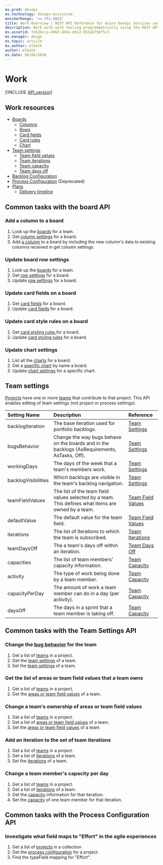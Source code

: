 ```yaml
---
ms.prod: devops
ms.technology: devops-ecosystem
monikerRange: '>= tfs-2013'
title: Work Overview | REST API Reference for Azure DevOps Services and Team Foundation Server
description: Work with work tooling programmatically using the REST APIs for Azure DevOps Services and Team Foundation Server. 
ms.assetid: fe538cca-d062-445e-8dc2-852a6758f5c3
ms.manager: douge
ms.topic: article
ms.author: elbatk
author: elbatk
ms.date: 08/04/2016
---
```


# Work
[!INCLUDE [API_version](../_data/version2-preview1.md)]

## Work resources

* [Boards](./boards.md)
  * [Columns](./columns.md)
  * [Rows](./rows.md)    
  * [Card fields](./card-fields.md)
  * [Card rules](./card-rules.md)
  * [Chart](./charts.md)
* [Team settings](./team-settings.md)
  * [Team field values](./team-field-values.md)
  * [Team iterations](./iterations.md)
  *  [Team capacity](./capacity.md)
  * [Team days off](./team-days-off.md)
* [Backlog Configuration](./backlog-configuration.md)
* [Process Configuration](./process-configuration.md) (Deprecated)
* [Plans](./plans.md)
  * [Delivery timeline](./delivery-timeline.md)

## Common tasks with the board API

### Add a column to a board
1. Look up the [boards](./boards.md#getalistofboards) for a team.
2. Get [column settings](./columns.md#getcolumnsonaboard) for a board.
3. Add [a column](./columns.md#updatecolumnsonaboard) to a board by including the new column's data to existing columns received in get column settings.

### Update board row settings
1. Look up the [boards](./boards.md#getalistofboards) for a team.
2. Get [row settings](./rows.md#getrowsonaboard) for a board.
3. Update [row settings](./rows.md#updaterowsonaboard) for a board.

### Update card fields on a board
1. Get [card fields](./card-fields.md#getcardfieldsforaboard) for a board.
2. Update [card fields](./card-fields.md#updatecardfieldsonaboard) for a board.

### Update card style rules on a board
1. Get [card styling rules ](./card-rules.md#getcardstylingrulesforaboard) for a board.
2. Update [card styling rules](./card-rules.md#updatecardstylingrulesonaboard) for a board.

### Update chart settings
1. List all the [charts](./charts.md#getchartsonaboard) for a board.
2. Get a [specific chart](./charts.md#getachartbyname) by name a board.
3. Update [chart settings](./charts.md#updateacumulativeflowchart) for a specific chart.

## Team settings

[Projects](../tfs/projects.md) have one or more [teams](../tfs/teams.md) that contribute to that project. This API enables editing of team settings (not project or process settings). 

| Setting Name  | Description | Reference
|:-----------   |:---------   |:---------
| backlogIteration | The base iteration used for portfolio backlogs. | [Team Settings](./team-settings.md)
| bugsBehavior  | Change the way bugs behave on the boards and in the backlogs (AsRequirements, AsTasks, Off). | [Team Settings](./team-settings.md)
| workingDays   | The days of the week that a team's members work. | [Team Settings](./team-settings.md)
| backlogVisibilities | Which backlogs are visible in the team's backlog navigation. | [Team Settings](./team-settings.md)
| teamFieldValues | The list of the team field values selected by a team. This defines what items are owned by a team. | [Team Field Values](./team-field-values.md)
| defaultValue  | The default value for the team field. | [Team Field Values](./team-field-values.md)
| iterations    | The list of iterations to which the team is subscribed. | [Team Iterations](./iterations.md)
| teamDaysOff   | The a team's days off within an iteration. | [Team Days Off](./team-days-off.md)
| capacities    | The list of team members' capacity information. | [Team Capacity](./capacity.md#GetTeamMembersCapacity)
| activity      | The type of work being done by a team member. | [Team Capacity](./capacity.md#GetTeamMemberCapacity)
| capacityPerDay| The amount of work a team member can do in a day (per activity). | [Team Capacity](./capacity.md#GetTeamMemberCapacity)
| daysOff       | The days in a sprint that a team member is taking off. | [Team Capacity](./capacity.md#GetTeamMemberCapacity)


## Common tasks with the Team Settings API

### Change the [bug behavior](./team-settings.md#SetTeamSettings) for the team

1. Get a list of [teams](../tfs/projects.md) in a project.
2. Get the [team settings](./team-settings.md#GetTeamSettings) of a team.
3. Set the [team settings](./team-settings.md#SetTeamSettings) of a team.



### Get the list of areas or team field values that a team owns

1. Get a list of [teams](../tfs/projects.md) in a project.
2. Get the [areas or team field values](./team-field-values.md#GetTeamFieldValues) of a team.



### Change a team's ownership of areas or team field values

1. Get a list of [teams](../tfs/projects.md) in a project.
2. Get a list of [areas or team field values](./team-field-values.md) of a team.
3. Set the [areas or team field values](./team-field-values.md#UpdateTeamFieldValues) of a team.



### Add an iteration to the set of team iterations

1. Get a list of [teams](../tfs/projects.md) in a project.
2. Get a list of [iterations](./iterations.md) of a team.
3. Set the [iterations](./iterations.md#AddTeamIteration) of a team.



### Change a team member's capacity per day

1. Get a list of [teams](../tfs/projects.md) in a project.
2. Get a list of [iterations](./iterations.md) of a team.
3. Get the [capacity](./capacity.md#GetTeamMembersCapacity) information for that iteration.
3. Set the [capacity](./capacity.md#UpdateTeamMemberCapacity) of one team member for that iteration.



## Common tasks with the Process Configuration API

### Investigate what field maps to "Effort" in the agile experiences
1. Get a list of [projects](../tfs/projects.md) in a collection
2. Get the [process configuration](./process-configuration.md) for a project.
3. Find the typeField mapping for "Effort".
